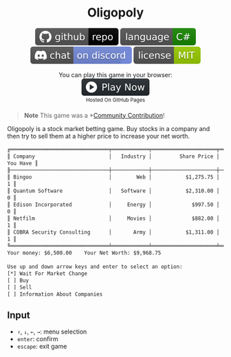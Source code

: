 ﻿<h1 align="center">
	Oligopoly
</h1>

<p align="center">
	<a href="https://github.com/dotnet/dotnet-console-games"><img src="../../.github/resources/github-repo-black.svg" alt="GitHub repo"></a>
	<a href="https://docs.microsoft.com/en-us/dotnet/csharp/"><img src="../../.github/resources/language-csharp.svg" alt="Language C#"></a>
	<a href="https://discord.gg/4XbQbwF"><img src="../../.github/resources/discord-badge.svg" title="Go To Discord Server" alt="Discord"></a>
	<a href="../../LICENSE"><img src="../../.github/resources/license-MIT-green.svg" alt="License"></a>
</p>

<p align="center">
	You can play this game in your browser:
	<br />
	<a href="https://dotnet.github.io/dotnet-console-games/Oligopoly" alt="Play Now">
		<sub><img height="40"src="../../.github/resources/play-badge.svg" alt="Play Now"></sub>
	</a>
	<br />
	<sup>Hosted On GitHub Pages</sup>
</p>

> **Note** This game was a *[Community Contribution](https://github.com/dotnet/dotnet-console-games/pull/72)!

Oligopoly is a stock market betting game. Buy stocks in a company and then try to sell them at a higher price to increase your net worth.

```
╔════════════════════════════════╤════════════╤═════════════════════╤═══════════════════╗
║ Company                        │   Industry │         Share Price │          You Have ║
╟────────────────────────────────┼────────────┼─────────────────────┼───────────────────╢
║ Bingoo                         │        Web │           $1,275.75 │                 1 ║
║ Quantum Software               │   Software │           $2,310.00 │                 0 ║
║ Edison Incorporated            │     Energy │             $997.50 │                 0 ║
║ Netfilm                        │     Movies │             $882.00 │                 1 ║
║ COBRA Security Consulting      │       Army │           $1,311.00 │                 1 ║
╚════════════════════════════════╧════════════╧═════════════════════╧═══════════════════╝
Your money: $6,500.00    Your Net Worth: $9,968.75

Use up and down arrow keys and enter to select an option:
[*] Wait For Market Change
[ ] Buy
[ ] Sell
[ ] Information About Companies
```

## Input

- `↑`, `↓`, `←`, `→`: menu selection
- `enter`: confirm
- `escape`: exit game

<!-- hiding downloads for "Oligopoly" because the application breaks when trimmed

## Downloads

[win-x64](https://github.com/dotnet/dotnet-console-games/raw/binaries/win-x64/Oligopoly.exe)

[linux-x64](https://github.com/dotnet/dotnet-console-games/raw/binaries/linux-x64/Oligopoly)

[osx-x64](https://github.com/dotnet/dotnet-console-games/raw/binaries/osx-x64/Oligopoly)

-->
